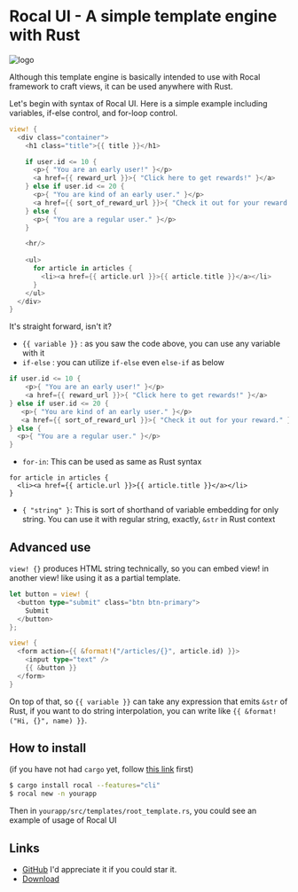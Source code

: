 # Rocal UI - A simple template engine with Rust

![logo](https://dev-to-uploads.s3.amazonaws.com/uploads/articles/a2eofyw92dwrvbuorvik.png)

Although this template engine is basically intended to use with Rocal framework to craft views, it can be used anywhere with Rust.

Let's begin with syntax of Rocal UI. Here is a simple example including variables, if-else control, and for-loop control.

```rust ,ignore
view! {
  <div class="container">
    <h1 class="title">{{ title }}</h1>

    if user.id <= 10 {
      <p>{ "You are an early user!" }</p>
      <a href={{ reward_url }}>{ "Click here to get rewards!" }</a>
    } else if user.id <= 20 {
      <p>{ "You are kind of an early user." }</p>
      <a href={{ sort_of_reward_url }}>{ "Check it out for your reward." }</a>
    } else {
      <p>{ "You are a regular user." }</p>
    }

    <hr/>
    
    <ul>
      for article in articles {
        <li><a href={{ article.url }}>{{ article.title }}</a></li>
      }
    </ul>
  </div>
}
```

It's straight forward, isn't it?

- `{{ variable }}` : as you saw the code above, you can use any variable with it
- `if-else` : you can utilize `if-else` even `else-if` as below
```rust ,ignore
if user.id <= 10 {
    <p>{ "You are an early user!" }</p>
    <a href={{ reward_url }}>{ "Click here to get rewards!" }</a>
} else if user.id <= 20 {
   <p>{ "You are kind of an early user." }</p>
   <a href={{ sort_of_reward_url }}>{ "Check it out for your reward." }</a>
} else {
  <p>{ "You are a regular user." }</p>
}
```
- `for-in`: This can be used as same as Rust syntax
```rust,ignore
for article in articles {
  <li><a href={{ article.url }}>{{ article.title }}</a></li>
}
```
- `{ "string" }`: This is sort of shorthand of variable embedding for only string. You can use it with regular string, exactly, `&str` in Rust context

## Advanced use
`view! {}` produces HTML string technically, so you can embed view! in another view! like using it as a partial template.

```rust ,ignore
let button = view! {
  <button type="submit" class="btn btn-primary">
    Submit
  </button>
};

view! {
  <form action={{ &format!("/articles/{}", article.id) }}>
    <input type="text" />
    {{ &button }}
  </form>
}
```

On top of that, so `{{ variable }}` can take any expression that emits `&str` of Rust, if you want to do string interpolation, you can write like `{{ &format!("Hi, {}", name) }}`.

## How to install

(if you have not had `cargo` yet, follow [this link](https://doc.rust-lang.org/cargo/getting-started/installation.html) first)
```bash
$ cargo install rocal --features="cli"
$ rocal new -n yourapp
```
Then in `yourapp/src/templates/root_template.rs`, you could see an example of usage of Rocal UI

## Links
- [GitHub](https://github.com/rocal-dev/rocal) I'd appreciate it if you could star it.
- [Download](https://crates.io/crates/rocal-ui)

